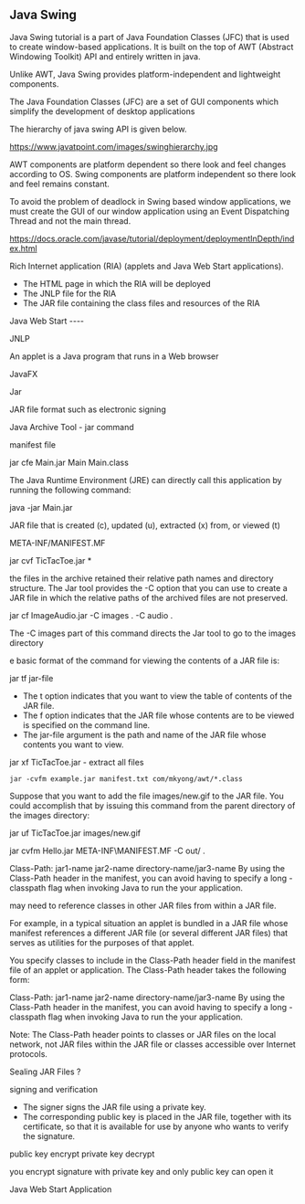 
## Java Swing

Java Swing tutorial is a part of Java Foundation Classes (JFC) that is used to create window-based applications. It is built on the top of AWT (Abstract Windowing Toolkit) API and entirely written in java.

Unlike AWT, Java Swing provides platform-independent and lightweight components.


The Java Foundation Classes (JFC) are a set of GUI components which simplify the development of desktop applications


The hierarchy of java swing API is given below.

https://www.javatpoint.com/images/swinghierarchy.jpg


AWT components are platform dependent so there look and feel changes according to OS. Swing components are platform independent so there look and feel remains constant.


To avoid the problem of deadlock in Swing based window applications, we must create the GUI of our window application using an Event Dispatching Thread and not the main thread. 


https://docs.oracle.com/javase/tutorial/deployment/deploymentInDepth/index.html

Rich Internet application (RIA) (applets and Java Web Start applications).

* The HTML page in which the RIA will be deployed
* The JNLP file for the RIA
* The JAR file containing the class files and resources of the RIA


Java Web Start  ----

JNLP 









An applet is a Java program that runs in a Web browser

JavaFX

Jar

JAR file format such as electronic signing

Java Archive Tool  - jar command


manifest file

jar cfe Main.jar Main Main.class

The Java Runtime Environment (JRE) can directly call this application by running the following command:

java -jar Main.jar

JAR file that is created (c), updated (u), extracted (x) from, or viewed (t)

META-INF/MANIFEST.MF


jar cvf TicTacToe.jar *


the files in the archive retained their relative path names and directory structure. The Jar tool provides the -C option that you can use to create a JAR file in which the relative paths of the archived files are not preserved.

jar cf ImageAudio.jar -C images . -C audio .

The -C images part of this command directs the Jar tool to go to the images directory


e basic format of the command for viewing the contents of a JAR file is:

jar tf jar-file

* The t option indicates that you want to view the table of contents of the JAR file.
* The f option indicates that the JAR file whose contents are to be viewed is specified on the command line.
* The jar-file argument is the path and name of the JAR file whose contents you want to view.

jar xf TicTacToe.jar - extract all files

```
jar -cvfm example.jar manifest.txt com/mkyong/awt/*.class
```


Suppose that you want to add the file images/new.gif to the JAR file. You could accomplish that by issuing this command from the parent directory of the images directory:

jar uf TicTacToe.jar images/new.gif


jar cvfm Hello.jar META-INF\MANIFEST.MF -C out/ .


Class-Path: jar1-name jar2-name directory-name/jar3-name
By using the Class-Path header in the manifest, you can avoid having to specify a long -classpath flag when invoking Java to run the your application.


may need to reference classes in other JAR files from within a JAR file.

For example, in a typical situation an applet is bundled in a JAR file whose manifest references a different JAR file (or several different JAR files) that serves as utilities for the purposes of that applet.

You specify classes to include in the Class-Path header field in the manifest file of an applet or application. The Class-Path header takes the following form:

Class-Path: jar1-name jar2-name directory-name/jar3-name
By using the Class-Path header in the manifest, you can avoid having to specify a long -classpath flag when invoking Java to run the your application.

Note: The Class-Path header points to classes or JAR files on the local network, not JAR files within the JAR file or classes accessible over Internet protocols.


Sealing JAR Files ?


signing and verification

* The signer signs the JAR file using a private key.
* The corresponding public key is placed in the JAR file, together with its certificate, so that it is available for use by anyone who wants to verify the signature.

public key encrypt 
private key decrypt

you encrypt signature with private key and only public key can open it



Java Web Start Application
